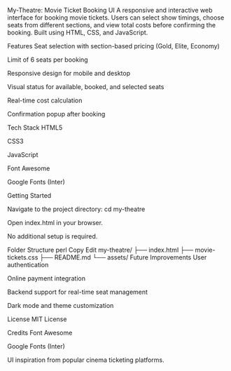 My-Theatre: Movie Ticket Booking UI
A responsive and interactive web interface for booking movie tickets. Users can select show timings, choose seats from different sections, and view total costs before confirming the booking. Built using HTML, CSS, and JavaScript.

Features
Seat selection with section-based pricing (Gold, Elite, Economy)

Limit of 6 seats per booking

Responsive design for mobile and desktop

Visual status for available, booked, and selected seats

Real-time cost calculation

Confirmation popup after booking

Tech Stack
HTML5

CSS3

JavaScript

Font Awesome

Google Fonts (Inter)

Getting Started

Navigate to the project directory:
cd my-theatre

Open index.html in your browser.

No additional setup is required.

Folder Structure
perl
Copy
Edit
my-theatre/
├── index.html
├── movie-tickets.css
├── README.md
└── assets/
Future Improvements
User authentication

Online payment integration

Backend support for real-time seat management

Dark mode and theme customization

License
MIT License

Credits
Font Awesome

Google Fonts (Inter)

UI inspiration from popular cinema ticketing platforms.
